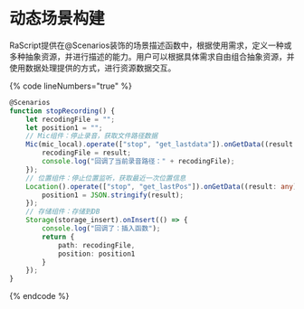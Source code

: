 # 动态场景构建

RaScript提供在@Scenarios装饰的场景描述函数中，根据使用需求，定义⼀种或多种抽象资源，并进行描述的能力。用户可以根据具体需求自由组合抽象资源，并使用数据处理提供的方式，进行资源数据交互。

{% code lineNumbers="true" %}
```typescript
@Scenarios
function stopRecording() {
    let recodingFile = "";
    let position1 = "";
    // Mic组件：停止录音，获取⽂件路径数据
    Mic(mic_local).operate(["stop", "get_lastdata"]).onGetData((result: any) => {
        recodingFile = result;
        console.log("回调了当前录⾳路径：" + recodingFile);
    });
    // 位置组件：停止位置监听，获取最近一次位置信息
    Location().operate(["stop", "get_lastPos"]).onGetData((result: any) => {
        position1 = JSON.stringify(result);
    });
    // 存储组件：存储到DB
    Storage(storage_insert).onInsert(() => {
        console.log("回调了：插⼊函数");
        return {
            path: recodingFile,
            position: position1
        }
    });
}
```
{% endcode %}
